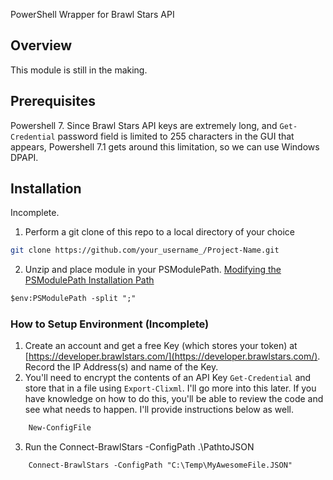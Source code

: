 PowerShell Wrapper for Brawl Stars API

## Overview

This module is still in the making.

## Prerequisites

Powershell 7. Since Brawl Stars API keys are extremely long, and `Get-Credential` password field is limited to 255 characters in the GUI that appears, Powershell 7.1 gets around this limitation, so we can use Windows DPAPI.

## Installation 

Incomplete.

1. Perform a git clone of this repo to a local directory of your choice
```sh
git clone https://github.com/your_username_/Project-Name.git
```
2. Unzip and place module in  your PSModulePath. [Modifying the PSModulePath Installation Path](https://docs.microsoft.com/en-us/powershell/scripting/developer/module/modifying-the-psmodulepath-installation-path?view=powershell-7.1)
```ps
$env:PSModulePath -split ";"
```

### How to Setup Environment (Incomplete)

1. Create an account and get a free Key (which stores your token) at [https://developer.brawlstars.com/](https://developer.brawlstars.com/). Record the IP Address(s) and name of the Key.
2. You'll need to encrypt the contents of an API Key `Get-Credential` and store that in a file using `Export-Clixml`. I'll go more into this later. If you have knowledge on how to do this, you'll be able to review the code and see what needs to happen. I'll provide instructions below as well.
```ps
    New-ConfigFile
```
3. Run the Connect-BrawlStars -ConfigPath .\PathtoJSON
```ps
    Connect-BrawlStars -ConfigPath "C:\Temp\MyAwesomeFile.JSON"
```
